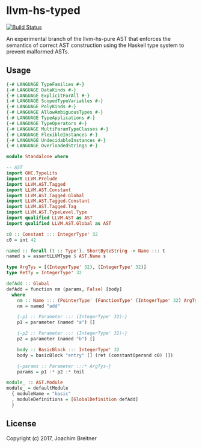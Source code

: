llvm-hs-typed
=============

[![Build Status](https://travis-ci.org/llvm-hs/llvm-hs-typed.svg?branch=master)](https://travis-ci.org/llvm-hs/llvm-hs-typed)

An experimental branch of the llvm-hs-pure AST that enforces the semantics of
correct AST construction using the Haskell type system to prevent malformed
ASTs.

Usage
-----

```haskell
{-# LANGUAGE TypeFamilies #-}
{-# LANGUAGE DataKinds #-}
{-# LANGUAGE ExplicitForAll #-}
{-# LANGUAGE ScopedTypeVariables #-}
{-# LANGUAGE PolyKinds #-}
{-# LANGUAGE AllowAmbiguousTypes #-}
{-# LANGUAGE TypeApplications #-}
{-# LANGUAGE TypeOperators #-}
{-# LANGUAGE MultiParamTypeClasses #-}
{-# LANGUAGE FlexibleInstances #-}
{-# LANGUAGE UndecidableInstances #-}
{-# LANGUAGE OverloadedStrings #-}

module Standalone where

-- AST
import GHC.TypeLits
import LLVM.Prelude
import LLVM.AST.Tagged
import LLVM.AST.Constant
import LLVM.AST.Tagged.Global
import LLVM.AST.Tagged.Constant
import LLVM.AST.Tagged.Tag
import LLVM.AST.TypeLevel.Type
import qualified LLVM.AST as AST
import qualified LLVM.AST.Global as AST

c0 :: Constant ::: IntegerType' 32
c0 = int 42

named :: forall (t :: Type'). ShortByteString -> Name ::: t
named s = assertLLVMType $ AST.Name s

type ArgTys = [(IntegerType' 32), (IntegerType' 32)]
type RetTy = IntegerType' 32

defAdd :: Global
defAdd = function nm (params, False) [body]
  where
    nm :: Name ::: (PointerType' (FunctionType' (IntegerType' 32) ArgTys) ('AddrSpace' 0))
    nm = named "add"

    {-p1 :: Parameter ::: (IntegerType' 32)-}
    p1 = parameter (named "a") []

    {-p2 :: Parameter ::: (IntegerType' 32)-}
    p2 = parameter (named "b") []

    body :: BasicBlock ::: IntegerType' 32
    body = basicBlock "entry" [] (ret (constantOperand c0) [])

    {-params :: Parameter :::* ArgTys-}
    params = p1 :* p2 :* tnil

module_ :: AST.Module
module_ = defaultModule
  { moduleName = "basic"
  , moduleDefinitions = [GlobalDefinition defAdd]
  }
```

License
-------

Copyright (c) 2017, Joachim Breitner
